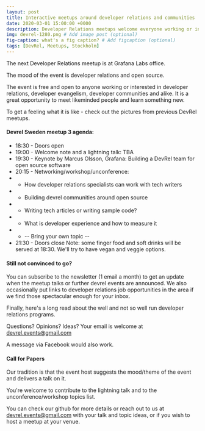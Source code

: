 ```yaml
---
layout: post
title: Interactive meetups around developer relations and communities
date: 2020-03-01 15:00:00 +0000
description: Developer Relations meetups welcome everyone working or interested in developer relations, developer evangelism, developer communities and alike . # Add post description (optional)
img: devrel-1280.png # Add image post (optional)
fig-caption: what's a fig caption? # Add figcaption (optional)
tags: [DevRel, Meetups, Stockholm]
---
```

The next Developer Relations meetup is at Grafana Labs office.

The mood of the event is developer relations and open source.

The event is free and open to anyone working or interested in developer relations, developer evangelism, developer communities and alike. It is a great opportunity to meet likeminded people and learn something new.

To get a feeling what it is like - check out the pictures from previous DevRel meetups.

#### Devrel Sweden meetup 3 agenda:
* 18:30 - Doors open
* 19:00 - Welcome note and a lightning talk: TBA
* 19:30 - Keynote by Marcus Olsson, Grafana: Building a DevRel team for open source software
* 20:15 - Networking/workshop/unconference:
* * How developer relations specialists can work with tech writers
* * Building devrel communities around open source
* * Writing tech articles or writing sample code?
* * What is developer experience and how to measure it
* * -- Bring your own topic --
* 21:30 - Doors close
Note: some finger food and soft drinks will be served at 18:30. We'll try to have vegan and veggie options.

#### Still not convinced to go?
You can subscribe to the newsletter (1 email a month) to get an update when the meetup talks or further devrel events are announced. We also occasionally put links to developer relations job opportunities in the area if we find those spectacular enough for your inbox.

Finally, here's a long read about the well and not so well run developer relations programs.

Questions? Opinions? Ideas?
Your email is welcome at devrel.events@gmail.com

A message via Facebook would also work.

#### Call for Papers
Our tradition is that the event host suggests the mood/theme of the event and delivers a talk on it.

You're welcome to contribute to the lightning talk and to the unconference/workshop topics list.

You can check our github for more details or reach out to us at devrel.events@gmail.com with your talk and topic ideas, or if you wish to host a meetup at your venue.